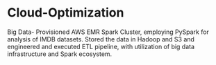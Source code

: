 # Cloud-Optimization
Big Data- Provisioned AWS EMR Spark Cluster, employing PySpark for analysis of IMDB datasets. Stored the data in Hadoop and S3 and engineered and executed ETL pipeline, with utilization of big data infrastructure and Spark ecosystem.
